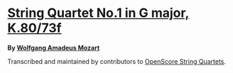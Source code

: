 # [String Quartet No.1 in G major, K.80/73f][set]

__By [Wolfgang Amadeus Mozart][composer]__

[set]: https://musescore.com/openscore-string-quartets/sets/6406660
[composer]: https://musescore.com/openscore-string-quartets/sets?order=title&text=Mozart,+Wolfgang

Transcribed and maintained by contributors to [OpenScore String Quartets].

[OpenScore String Quartets]: https://musescore.com/openscore-string-quartets
